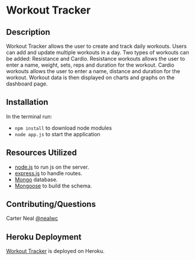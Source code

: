 # Workout Tracker

## Description
Workout Tracker allows the user to create and track daily workouts. Users can add and update multiple workouts in a day. Two types of workouts can be added: Resistance and Cardio. Resistance workouts allows the user to enter a name, weight, sets, reps and duration for the workout. Cardio workouts allows the user to enter a name, distance and duration for the workout. Workout data is then displayed on charts and graphs on the dashboard page.

## Installation

In the terminal run:
- `npm install` to download node modules
- `node app.js` to start the application

## Resources Utilized
- [node.js](https://nodejs.org/en/) to run js on the server.
- [express.js](https://expressjs.com/) to handle routes.
- [Mongo](https://www.mongodb.com/) database.
- [Mongoose](https://mongoosejs.com/) to build the schema.

## Contributing/Questions

Carter Neal [@nealwc](http://github.com/nealwc)

## Heroku Deployment

[Workout Tracker](https://obscure-taiga-88340.herokuapp.com/) is deployed on Heroku.